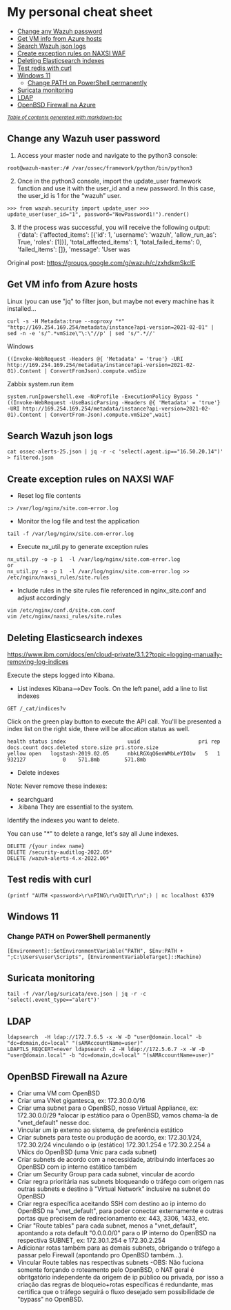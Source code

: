 # My personal cheat sheet
- [Change any Wazuh password](#change-any-wazuh-password)
- [Get VM info from Azure hosts](#get-vm-info-from-azure-hosts)
- [Search Wazuh json logs](#search-wazuh-json-logs)
- [Create exception rules on NAXSI WAF](#create-exception-rules-on-naxsi-waf)
- [Deleting Elasticsearch indexes](#deleting-elasticsearch-indexes)
- [Test redis with curl](#test-redis-with-curl)
- [Windows 11](#windows-11)
    * [Change PATH on PowerShell permanently](#change-path-on-powershell-permanently)
- [Suricata monitoring](#suricata-monitoring)
- [LDAP](#ldap)
- [OpenBSD Firewall na Azure](#openbsd-firewall-na-azure)

<small><i><a href='http://ecotrust-canada.github.io/markdown-toc/'>Table of contents generated with markdown-toc</a></i></small>

## Change any Wazuh user password
1. Access your master node and navigate to the python3 console:
```
root@wazuh-master:/# /var/ossec/framework/python/bin/python3
```
2. Once in the python3 console, import the update_user framework function and use it with the user_id and a new password. In this case, the user_id is 1 for the “wazuh” user.
```
>>> from wazuh.security import update_user >>> update_user(user_id="1", password="NewPassword1!").render()
```
3. If the process was successful, you will receive the following output:
{'data': {'affected_items': [{'id': 1, 'username': 'wazuh', 'allow_run_as': True, 'roles': [1]}], 'total_affected_items': 1, 'total_failed_items': 0, 'failed_items': []}, 'message': 'User was

Original post: https://groups.google.com/g/wazuh/c/zxhdkmSkclE


## Get VM info from Azure hosts
Linux (you can use "jq" to filter json, but maybe not every machine has it installed...
```
curl -s -H Metadata:true --noproxy "*" "http://169.254.169.254/metadata/instance?api-version=2021-02-01" | sed -n -e 's/^.*vmSize\"\:\"//p' | sed 's/".*//'
```
Windows
```
((Invoke-WebRequest -Headers @{ 'Metadata' = 'true'} -URI http://169.254.169.254/metadata/instance?api-version=2021-02-01).Content | ConvertFromJson).compute.vmSize
```
Zabbix system.run item
```
system.run[powershell.exe -NoProfile -ExecutionPolicy Bypass "((Invoke-WebRequest -UseBasicParsing -Headers @{ 'Metadata' = 'true'} -URI http://169.254.169.254/metadata/instance?api-version=2021-02-01).Content | ConvertFrom-Json).compute.vmSize",wait]
```


## Search Wazuh json logs
```
cat ossec-alerts-25.json | jq -r -c 'select(.agent.ip=="16.50.20.14")' > filtered.json
```
## Create exception rules on NAXSI WAF

* Reset log file contents
```
:> /var/log/nginx/site.com-error.log
```
* Monitor the log file and test the application
```
tail -f /var/log/nginx/site.com-error.log
 ```
* Execute nx_util.py to generate exception rules
```
nx_util.py -o -p 1  -l /var/log/nginx/site.com-error.log
or
nx_util.py -o -p 1  -l /var/log/nginx/site.com-error.log >> /etc/nginx/naxsi_rules/site.rules
```
* Include rules in the site rules file referenced in nginx_site.conf and adjust accordingly
```
vim /etc/nginx/conf.d/site.com.conf
vim /etc/nginx/naxsi_rules/site.rules
```
## Deleting Elasticsearch indexes

https://www.ibm.com/docs/en/cloud-private/3.1.2?topic=logging-manually-removing-log-indices

Execute the steps logged into Kibana.
* List indexes
Kibana-->Dev Tools.
On the left panel, add a line to list indexes
```
GET /_cat/indices?v
```

Click on the green play button to execute the API call. You'll be presented a index list on the right side, there will be allocation status as well.
```
health status index                    uuid                   pri rep docs.count docs.deleted store.size pri.store.size
yellow open   logstash-2019.02.05      nbkLRGXqQ6enWMbLeYIO1w   5   1     932127            0    571.8mb        571.8mb
```
* Delete indexes

Note: Never remove these indexes:
* searchguard
* .kibana
They are essential to the system.

Identify the indexes you want to delete.

You can use "*" to delete a range, let's say all June indexes.

```
DELETE /{your index name}
DELETE /security-auditlog-2022.05*
DELETE /wazuh-alerts-4.x-2022.06*
```

## Test redis with curl
```
(printf "AUTH <password>\r\nPING\r\nQUIT\r\n";) | nc localhost 6379
```

## Windows 11
### Change PATH on PowerShell permanently

```
[Environment]::SetEnvironmentVariable("PATH", $Env:PATH + ";C:\Users\user\Scripts", [EnvironmentVariableTarget]::Machine)
```

## Suricata monitoring

```
tail -f /var/log/suricata/eve.json | jq -r -c 'select(.event_type=="alert")'
```

## LDAP
```
ldapsearch  -H ldap://172.7.6.5 -x -W -D "user@domain.local" -b "dc=domain,dc=local" "(sAMAccountName=user)"
LDAPTLS_REQCERT=never ldapsearch -Z -H ldap://172.5.6.7 -x -W -D "user@domain.local" -b "dc=domain,dc=local" "(sAMAccountName=user)"
```

## OpenBSD Firewall na Azure
- Criar uma VM com OpenBSD
- Criar uma VNet gigantesca, ex: 172.30.0.0/16
- Criar uma subnet para o OpenBSD, nosso Virtual Appliance, ex: 172.30.0.0/29 *alocar ip estático para o OpenBSD, vamos chama-la de "vnet_default" nesse doc.
- Vincular um ip externo ao sistema, de preferência estático
- Criar subnets para teste ou produção de acordo, ex: 172.30.1/24, 172.30.2/24 vinculando o ip (estático) 172.30.1.254 e 172.30.2.254 a VNics do OpenBSD (uma Vnic para cada subnet)
- Criar subnets de acordo com a necessidade, atribuindo interfaces ao OpenBSD com ip interno estático também
- Criar um Security Group para cada subnet, vincular de acordo
- Criar regra prioritária nas subnets bloqueando o tráfego com origem nas outras subnets e destino à "Virtual Network" inclusive na subnet do OpenBSD
- Criar regra específica aceitando SSH com destino ao ip interno do OpenBSD na "vnet_default", para poder conectar externamente e outras portas que precisem de redirecionamento ex: 443, 3306, 1433, etc.
- Criar "Route tables" para cada subnet, menos a "vnet_default", apontando a rota default "0.0.0.0/0" para o IP interno do OpenBSD na respectiva SUBNET, ex: 172.30.1.254 e 172.30.2.254
- Adicionar rotas também para as demais subnets, obrigando o tráfego a passar pelo Firewall (apontando pro OpenBSD também...).
- Vincular Route tables nas respectivas subnets
-OBS: Não fuciona somente forçando o roteamento pelo OpenBSD, o NAT geral é obritgatório independente da origem de ip público ou privada, por isso a criação das regras de bloqueio+rotas específicas é redundante, mas certifica que o tráfego seguirá o fluxo desejado sem possibilidade de "bypass" no OpenBSD.
